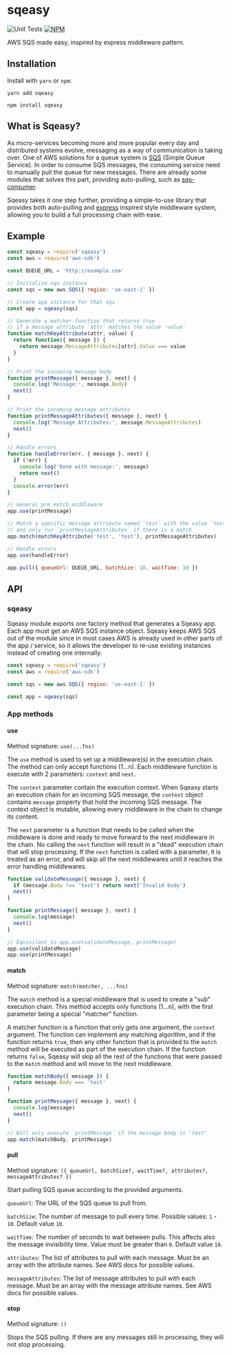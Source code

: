 # sqeasy

![Unit Tests](https://github.com/ron-dadon/sqeasy/actions/workflows/main.yml/badge.svg)
[![NPM](https://nodei.co/npm/sqeasy.png?mini=true)](https://npmjs.org/package/sqeasy)


AWS SQS made easy, inspired by express middleware pattern.

## Installation

Install with `yarn` or `npm`:

```shell
yarn add sqeasy
```

```shell
npm install sqeasy
```

## What is Sqeasy?

As micro-services becoming more and more popular every day and distributed systems evolve, messaging as a way of communication is taking over. One of AWS solutions for a queue system is [SQS](https://aws.amazon.com/sqs/) (Simple Queue Service). In order to consume SQS messages, the consuming service need to manually pull the queue for new messages. There are already some modules that solves this part, providing auto-pulling, such as [sqs-consumer](https://github.com/BBC/sqs-consumer).

Sqeasy takes it one step further, providing a simple-to-use library that provides both auto-pulling and [express](https://github.com/expressjs/express) inspired style middleware system, allowing you to build a full processing chain with ease.

## Example

```js
const sqeasy = require('sqeasy')
const aws = require('aws-sdk')

const QUEUE_URL = 'http://example.com'

// Initialize sqs instance
const sqs = new aws.SQS({ region: 'us-east-1' })

// Create app instance for that sqs
const app = sqeasy(sqs)

// Generate a matcher function that returns true
// if a message attribute 'attr' matches the value 'value'
function matchKeyAttribute(attr, value) {
  return function({ message }) {
    return message.MessageAttributes[attr].Value === value 
  }
}

// Print the incoming message body
function printMessage({ message }, next) {
  console.log('Message:', message.Body)
  next()
}

// Print the incoming message attributes
function printMessageAttributes({ message }, next) {
  console.log('Message Attributes:', message.MessageAttributes)
  next()
}

// Handle errors
function handleError(err, { message }, next) {
  if (!err) {
    console.log('Done with message:', message)
    return next()
  }
  console.error(err)
}

// General pre match middleware
app.use(printMessage)

// Match a specific message attribute named `test` with the value `test` 
// and only run `printMessageAttributes` if there is a match 
app.match(matchKeyAttribute('test', 'test'), printMessageAttributes)

// Handle errors
app.use(handleError)

app.pull({ queueUrl: QUEUE_URL, batchSize: 10, waitTime: 10 })
```
## API

### sqeasy

Sqeasy module exports one factory method that generates a Sqeasy app. Each app must get an AWS SQS instance object. Sqeasy keeps AWS SQS out of the module since in most cases AWS is already used in other parts of the app / service, so it allows the developer to re-use existing instances instead of creating one internally.

```js
const sqeasy = require('sqeasy')
const aws = require('aws-sdk')

const sqs = new aws.SQS({ region: 'us-east-1' })

const app = sqeasy(sqs)
```

### App methods

#### use

Method signature: `use(...fns)`

The `use` method is used to set up a middleware(s) in the execution chain.
The method can only accept functions (1...n).
Each middleware function is execute with 2 parameters: `context` and `next`.

The `context` parameter contain the execution context. When Sqeasy starts an execution chain for an incoming SQS message, the `context` object contains `message` property that hold the incoming SQS message. The context object is mutable, allowing every middleware in the chain to change its content.

The `next` parameter is a function that needs to be called when the middleware is done and ready to move forward to the next middleware in the chain. No calling the `next` function will result in a "dead" execution chain that will stop processing. If the `next` function is called with a parameter, it is treated as an error, and will skip all the next middlewares until it reaches the error handling middlewares.

```js
function validateMessage({ message }, next) {
  if (message.Body !== 'test') return next('Invalid body')
  next()
}

function printMessage({ message }, next) {
  console.log(message)
  next()
}

// Equivilant to app.use(validateMessage, printMessage)
app.use(validateMessage)
app.use(printMessage)
```

#### match

Method signature: `match(matcher, ...fns)`

The `match` method is a special middleware that is used to create a "sub" execution chain. This method accepts only functions (1...n), with the first parameter being a special "matcher" function.

A matcher function is a function that only gets one argument, the `context` argument. The function can implement any matching algorithm, and if the function returns `true`, then any other function that is provided to the `match` method will be executed as part of the execution chain. If the function returns `false`, Sqeasy will skip all the rest of the functions that were passed to the `match` method and will move to the next middleware.

```js
function matchBody({ message }) {
  return message.Body === 'test'
}

function printMessage({ message }, next) {
  console.log(message)
  next()
}

// Will only execute `printMessage` if the message body is 'test'
app.match(matchBody, printMessage)
```

#### pull

Method signature: `({ queueUrl, batchSize?, waitTime?, attributes?, messageAttributes? })`

Start pulling SQS queue according to the provided arguments.

`queueUrl`: The URL of the SQS queue to pull from.

`batchSize`: The number of message to pull every time. Possible values: `1` - `10`. Default value `10`.

`waitTime`: The number of seconds to wait between pulls. This affects also the message invisibility time. Value must be greater than `0`. Default value `10`.

`attributes`: The list of attributes to pull with each message. Must be an array with the attribute names. See AWS docs for possible values.

`messageAttributes`: The list of message attributes to pull with each message. Must be an array with the message attribute names. See AWS docs for possible values.

#### stop

Method signature: `()`

Stops the SQS pulling. If there are any messages still in processing, they will not stop processing.
